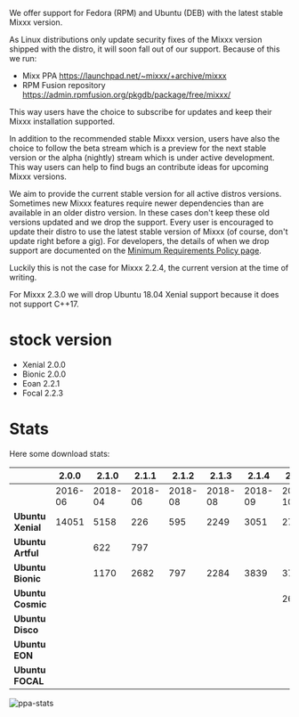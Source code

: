 We offer support for Fedora (RPM) and Ubuntu (DEB) with the latest stable Mixxx version.

As Linux distributions only update security fixes of the Mixxx version shipped with the distro, it will soon fall out of our support. Because of this we run:
* Mixx PPA https://launchpad.net/~mixxx/+archive/mixxx
* RPM Fusion repository https://admin.rpmfusion.org/pkgdb/package/free/mixxx/
 
This way users have the choice to subscribe for updates and keep their Mixxx installation supported. 

In addition to the recommended stable Mixxx version, users have also the choice to follow the beta stream which is a preview for the next stable version or the alpha (nightly) stream which is under active development. This way users can help to find bugs an contribute ideas for upcoming Mixxx versions. 

We aim to provide the current stable version for all active distros versions. Sometimes new Mixxx features require newer dependencies than are available in an older distro version. In these cases don't keep these old versions updated and we drop the support. 
Every user is encouraged to update their distro to use the latest stable version of Mixxx (of course, don't update right before a gig). For developers, the details of when we drop support are documented on the [Minimum Requirements Policy page](Minimum%20requirements%20policy).

Luckily this is not the case for Mixxx 2.2.4, the current version at the time of writing. 

For Mixxx 2.3.0 we will drop Ubuntu 18.04 Xenial support because it does not support C++17. 

# stock version # 

* Xenial 2.0.0
* Bionic 2.0.0
* Eoan 2.2.1
* Focal 2.2.3

# Stats #

Here some download stats:

|                | 2.0.0   | 2.1.0   | 2.1.1   |  2.1.2    | 2.1.3   | 2.1.4   | 2.1.5   | 2.2.0   | 2.2.1   |  2.2.2    | 2.2.3   | 2.2.4    
| -------------- | --------| ------- | ------- | --------- | ------- | ------- | ------- | ------- | ------- | --------- | ------- | -----
|                | 2016-06 | 2018-04 | 2018-06 | 2018-08   | 2018-08 | 2018-09 | 2018-10 | 2018-12 | 2019-04 | 2019-08   | 2019-12 | 2020-06
**Ubuntu Xenial**| 14051   | 5158    | 226     | 595       | 2249    | 3051    | 2715    | 3641    | 2720    | 2471      | 2419    | 956
**Ubuntu Artful**|         | 622     | 797     |           |         |         |         |         |         |           |         |    
**Ubuntu Bionic**|         | 1170    | 2682    | 797       | 2284    | 3839    | 3788    | 7566    | 7566    | 8094      | 9738    | 8180
**Ubuntu Cosmic**|         |         |         |           |         |         | 267     | 934     | 543     |           |         |      
**Ubuntu Disco** |         |         |         |           |         |         |         |         |         |           |         |      
**Ubuntu EON**   |         |         |         |           |         |         |         |         |         |           |         | 339 
**Ubuntu FOCAL** |         |         |         |           |         |         |         |         |         |           |         | 1003

![ppa-stats](https://user-images.githubusercontent.com/1777442/86859664-6d1d1680-c0c3-11ea-8eb1-8e8ca2a00cfa.png)

 
